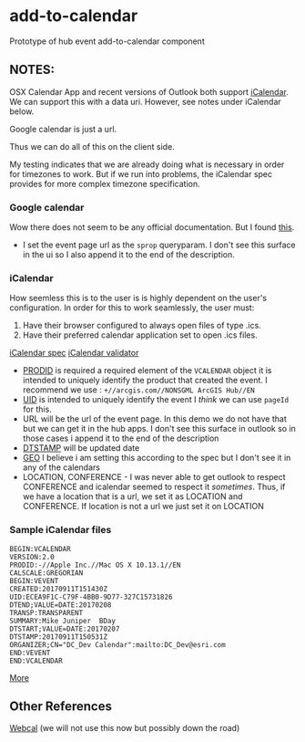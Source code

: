 # add-to-calendar

Prototype of hub event add-to-calendar component

## NOTES:

OSX Calendar App and recent versions of Outlook both support [iCalendar](https://icalendar.org). We can support this with a data uri. However, see notes under iCalendar below.

Google calendar is just a url.

Thus we can do all of this on the client side.

My testing indicates that we are already doing what is necessary in order for timezones to work. But if we run into problems, the iCalendar spec provides for more complex timezone specification.

### Google calendar

Wow there does not seem to be any official documentation. But I found [this](https://stackoverflow.com/questions/22757908/google-calendar-render-action-template-parameter-documentation).

- I set the event page url as the `sprop` queryparam. I don't see this surface in the ui so I also append it to the end of the description.

### iCalendar

How seemless this is to the user is is highly dependent on the user's configuration. In order for this to work seamlessly, the user must:
1. Have their browser configured to always open files of type .ics.
1. Have their preferred calendar application set to open .ics files.

[iCalendar spec](https://icalendar.org/RFC-Specifications/iCalendar-RFC-5545/)
[iCalendar validator](https://icalendar.org/validator.html)

- [PRODID](https://icalendar.org/iCalendar-RFC-5545/3-7-3-product-identifier.html) is required a required element of the `VCALENDAR` object it is intended to uniquely identify the product that created the event. I recommend we use : `+//arcgis.com//NONSGML ArcGIS Hub//EN`
- [UID](https://icalendar.org/iCalendar-RFC-5545/3-8-4-7-unique-identifier.html) is intended to uniquely identify the event I _think_ we can use `pageId` for this.
- URL will be the url of the event page. In this demo we do not have that but we can get it in the hub apps. I don't see this surface in outlook so in those cases i append it to the end of the description
- [DTSTAMP](https://icalendar.org/iCalendar-RFC-5545/3-8-7-2-date-time-stamp.html) will be updated date
- [GEO](https://icalendar.org/iCalendar-RFC-5545/3-8-1-6-geographic-position.html) I believe i am setting this according to the spec but I don't see it in any of the calendars
- LOCATION, CONFERENCE - I was never able to get outlook to respect CONFERENCE and icalendar seemed to respect it _sometimes_. Thus, if we have a location that is a url, we set it as LOCATION and CONFERENCE. If location is not a url we just set it on LOCATION


### Sample iCalendar files

```
BEGIN:VCALENDAR
VERSION:2.0
PRODID:-//Apple Inc.//Mac OS X 10.13.1//EN
CALSCALE:GREGORIAN
BEGIN:VEVENT
CREATED:20170911T151430Z
UID:ECEA9F1C-C79F-4BB0-9D77-327C15731826
DTEND;VALUE=DATE:20170208
TRANSP:TRANSPARENT
SUMMARY:Mike Juniper  BDay
DTSTART;VALUE=DATE:20170207
DTSTAMP:20170911T150531Z
ORGANIZER;CN="DC_Dev Calendar":mailto:DC_Dev@esri.com
END:VEVENT
END:VCALENDAR
```

[More](https://icalendar.org/iCalendar-RFC-5545/4-icalendar-object-examples.html)

## Other References

[Webcal](https://en.wikipedia.org/wiki/Webcal) (we will not use this now but possibly down the road)
